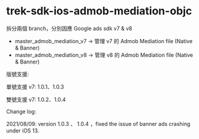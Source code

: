 # trek-sdk-ios-admob-mediation-objc

拆分兩個 branch，分別因應 Google ads sdk v7 & v8

- master_admob_mediation_v7 -> 管理 v7 的 Admob Mediation file (Native & Banner)
- master_admob_mediation_v8 -> 管理 v8 的 Admob Mediation file (Native & Banner)

版號支援:

單號支援 v7: 1.0.1、1.0.3

雙號支援 v7: 1.0.2、1.0.4



Change log:

2021/08/09: version 1.0.3 、 1.0.4 ，fixed the issue of banner ads crashing under iOS 13.



